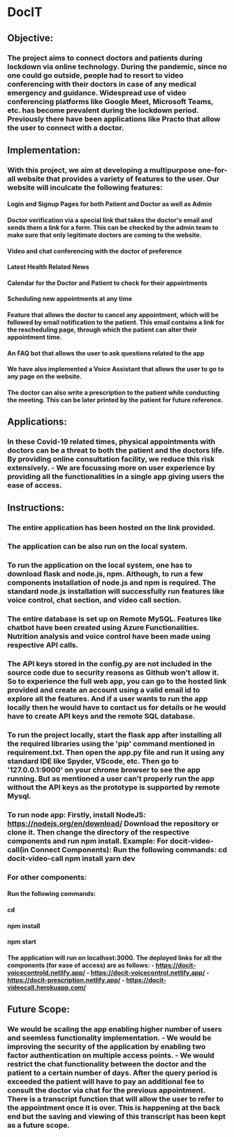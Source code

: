# DocIT

## Objective:
### The project aims to connect doctors and patients during lockdown via online technology. During the pandemic, since no one could go outside, people had to resort to video conferencing with their doctors in case of any medical emergency and guidance. Widespread use of video conferencing platforms like Google Meet, Microsoft Teams, etc. has become prevalent during the lockdown period. Previously there have been applications like Practo that allow the user to connect with a doctor.

## Implementation: 
### With this project, we aim at developing a multipurpose one-for-all website that provides a variety of features to the user. Our website will inculcate the following features:

#### Login and Signup Pages for both Patient and Doctor as well as Admin

#### Doctor verification via a special link that takes the doctor's email and sends them a link for a form. This can be checked by the admin team to make sure that only legitimate doctors are coming to the website.

#### Video and chat conferencing with the doctor of preference

#### Latest Health Related News

#### Calendar for the Doctor and Patient to check for their appointments

#### Scheduling new appointments at any time

#### Feature that allows the doctor to cancel any appointment, which will be followed by email notification to the patient. This email contains a link for the rescheduling page, through which the patient can alter their appointment time.

#### An FAQ bot that allows the user to ask questions related to the app

#### We have also implemented a Voice Assistant that allows the user to go to any page on the website.

#### The doctor can also write a prescription to the patient while conducting the meeting. This can be later printed by the patient for future reference.

## Applications: 
### In these Covid-19 related times, physical appointments with doctors can be a threat to both the patient and the doctors life. By providing online consultation facility, we reduce this risk extensively. - We are focussing more on user experience by providing all the functionalities in a single app giving users the ease of access.

## Instructions:
### The entire application has been hosted on the link provided.

### The application can be also run on the local system.

### To run the application on the local system, one has to download flask and node.js, npm. Although, to run a few components installation of node.js and npm is required. The standard node.js installation will successfully run features like voice control, chat section, and video call section.

### The entire database is set up on Remote MySQL. Features like chatbot have been created using Azure Functionalities. Nutrition analysis and voice control have been made using respective API calls.

### The API keys stored in the config.py are not included in the source code due to security reasons as Github won't allow it. So to experience the full web app, you can go to the hosted link provided and create an account using a valid email id to explore all the features. And if a user wants to run the app locally then he would have to contact us for details or he would have to create API keys and the remote SQL database.

### To run the project locally, start the flask app after installing all the required libraries using the 'pip' command mentioned in requirement.txt. Then open the app.py file and run it using any standard IDE like Spyder, VScode, etc. Then go to '127.0.0.1:9000' on your chrome browser to see the app running. But as mentioned a user can't properly run the app without the API keys as the prototype is supported by remote Mysql.

### To run node app: Firstly, install NodeJS: https://nodejs.org/en/download/ Download the repository or clone it. Then change the directory of the respective components and run npm install. Example: For docit-video-call(in Connect Components): Run the following commands: cd docit-video-call npm install yarn dev

### For other components:
#### Run the following commands:
#### cd <directory name>
#### npm install
#### npm start
#### The application will run on localhost:3000. The deployed links for all the components (for ease of access) are as follows: - https://docit-voicecontrold.netlify.app/ - https://docit-voicecontrol.netlify.app/ - https://docit-prescription.netlify.app/ - https://docit-videocall.herokuapp.com/

## Future Scope: 
### We would be scaling the app enabling higher number of users and seemless functionality implementation. - We would be improving the security of the application by enabling two factor authentication on multiple access points. - We would restrict the chat functionality between the doctor and the patient to a certain number of days. After the query period is exceeded the patient will have to pay an additional fee to consult the doctor via chat for the previous appointment. There is a transcript function that will allow the user to refer to the appointment once it is over. This is happening at the back end but the saving and viewing of this transcript has been kept as a future scope.
